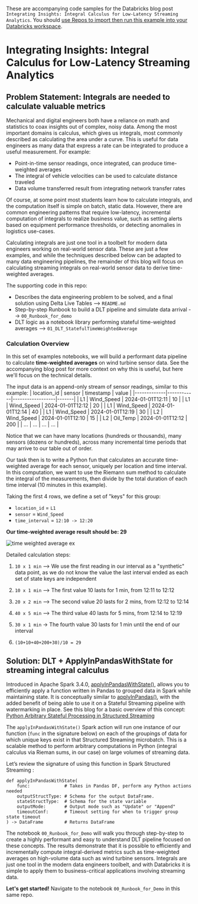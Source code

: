 These are accompanying code samples for the Databricks blog post `Integrating Insights: Integral Calculus for Low-Latency Streaming Analytics`. You should [use Repos to import then run this example into your Databricks workspace](https://docs.databricks.com/en/repos/git-operations-with-repos.html#clone-a-repo-connected-to-a-remote-repo).

# Integrating Insights: Integral Calculus for Low-Latency Streaming Analytics

## Problem Statement: Integrals are needed to calculate valuable metrics

Mechanical and digital engineers both have a reliance on math and statistics to coax insights out of complex, noisy data. Among the most important domains is calculus, which gives us integrals, most commonly described as calculating the area under a curve. This is useful for data engineers as many data that express a rate can be integrated to produce a useful measurement. For example:
* Point-in-time sensor readings, once integrated, can produce time-weighted averages
* The integral of vehicle velocities can be used to calculate distance traveled
* Data volume transferred result from integrating network transfer rates 

Of course, at some point most students learn how to calculate integrals, and the computation itself is simple on batch, static data. However, there are common engineering patterns that require low-latency, incremental computation of integrals to realize business value, such as setting alerts based on equipment performance thresholds, or detecting anomalies in logistics use-cases.

Calculating integrals are just one tool in a toolbelt for modern data engineers working on real-world sensor data. These are just a few examples, and while the techniques described below can be adapted to many data engineering pipelines, the remainder of this blog will focus on calculating streaming integrals on real-world sensor data to derive time-weighted averages.

The supporting code in this repo:
* Describes the data engineering problem to be solved, and a final solution using Delta Live Tables --> `README.md`
* Step-by-step Runbook to build a DLT pipeline and simulate data arrival --> `00_Runbook_for_demo`
* DLT logic as a notebook library performing stateful time-weighted averages --> `01_DLT_StatefulTimeWeightedAverage`

### Calculation Overview

In this set of examples notebooks, we will build a performant data pipeline to calculate **time-weighted averages** on wind turbine sensor data. See the accompanying blog post for more context on why this is useful, but here we'll focus on the technical details. 

The input data is an append-only stream of sensor readings, similar to this example:
| location_id | sensor     | timestamp        | value |
|-------------|------------|------------------|-------|
| L1          | Wind_Speed | 2024-01-01T12:11 | 10    |
| L1          | Wind_Speed | 2024-01-01T12:12 | 20    |
| L1          | Wind_Speed | 2024-01-01T12:14 | 40    |
| L1          | Wind_Speed | 2024-01-01T12:19 | 30    |
| L2          | Wind_Speed | 2024-01-01T12:10 | 15    |
| L2          | Oil_Temp   | 2024-01-01T12:12 | 200   |
| ...         | ...        | ...              | ...   |

Notice that we can have many locations (hundreds or thousands), many sensors (dozens or hundreds), across many incremental time periods that may arrive to our table out of order. 

Our task then is to write a Python fun that calculates an accurate time-weighted average for each sensor, uniquely per location and time interval. In this computation, we want to use the Riemann sum method to calculate the integral of the measurements, then divide by the total duration of each time interval (10 minutes in this example). 

Taking the first 4 rows, we define a set of "keys" for this group: 
* `location_id` = `L1`
* `sensor` = `Wind_Speed`
* `time_interval` = `12:10 -> 12:20`

**Our time-weighted average result should be: 29**

![time weighted average ex](https://github.com/tj-cycyota/delta-live-tables-notebooks/blob/main/applyInPandasWithState-integral-calculus/resources/twa_ex.png?raw=true)

Detailed calculation steps: 
1. `10 x 1 min` --> We use the first reading in our interval as a "synthetic" data point, as we do not know the value the last interval ended as each set of state keys are independent

1. `10 x 1 min` --> The first value 10 lasts for 1 min, from 12:11 to 12:12

1. `20 x 2 min` --> The second value 20 lasts for 2 mins, from 12:12 to 12:14

1. `40 x 5 min` --> The third value 40 lasts for 5 mins, from 12:14 to 12:19

1. `30 x 1 min` -> The fourth value 30 lasts for 1 min until the end of our interval

1. `(10+10+40+200+30)/10 = 29`


## Solution: DLT + ApplyInPandasWithState for streaming integral calculus

Introduced in Apache Spark 3.4.0, [applyInPandasWithState()](https://spark.apache.org/docs/3.1.2/api/python/reference/api/pyspark.sql.GroupedData.applyInPandas.html), allows you to efficiently apply a function written in Pandas to grouped data in Spark while maintaining state. It is conceptually similar to [applyInPandas()](https://spark.apache.org/docs/3.1.2/api/python/reference/api/pyspark.sql.GroupedData.applyInPandas.html), with the added benefit of being able to use it on a Stateful Streaming pipeline with watermarking in place. See this blog for a basic overview of this concept: [Python Arbitrary Stateful Processing in Structured Streaming](https://www.databricks.com/blog/2022/10/18/python-arbitrary-stateful-processing-structured-streaming.html)

The `applyInPandasWithState()` Spark action will run one instance of our function (`func` in the signature below) on each of the groupings of data for which unique keys exist in that Structured Streaming microbatch. This is a scalable method to perform arbitrary computations in Python (integral calculus via Rieman sums, in our case) on large volumes of streaming data. 

Let’s review the signature of using this function in Spark Structured Streaming :

```
def applyInPandasWithState(
    func:             # Takes in Pandas DF, perform any Python actions needed 
    outputStructType: # Schema for the output DataFrame.
    stateStructType:  # Schema for the state variable  
    outputMode:       # Output mode such as "Update" or "Append"
    timeoutConf:      # Timeout setting for when to trigger group state timeout
) -> DataFrame        # Returns DataFrame
```

The notebook `00_Runbook_for_Demo` will walk you through step-by-step to create a highly performant and easy to understand DLT pipeline focused on these concepts. The results demonstrate that it is possible to efficiently and incrementally compute integral-derived metrics such as time-weighted averages on high-volume data such as wind turbine sensors. Integrals are just one tool in the modern data engineers toolbelt, and with Databricks it is simple to apply them to business-critical applications involving streaming data. 

**Let's get started!** Navigate to the notebook `00_Runbook_for_Demo` in this same repo. 

